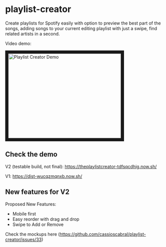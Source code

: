 # playlist-creator

Create playlists for Spotify easily with option to preview the best part of the songs, adding songs to your current editing playlist with just a swipe, find related artists in a second.

Video demo:

<a href="http://www.youtube.com/watch?feature=player_embedded&v=KqgxdkspQ4M
" target="_blank"><img src="http://img.youtube.com/vi/KqgxdkspQ4M/0.jpg" 
alt="Playlist Creator Demo" width="360" height="270" border="10" /></a>

## Check the demo


V2 (testable build, not final): https://theplaylistcreator-tdfsqcdhig.now.sh/

V1: https://dist-wucqzmqnxb.now.sh/


## New features for V2

Proposed New Features:

- Mobile first
- Easy reorder with drag and drop
- Swipe to Add or Remove

Check the mockups here (https://github.com/cassioscabral/playlist-creator/issues/33)
